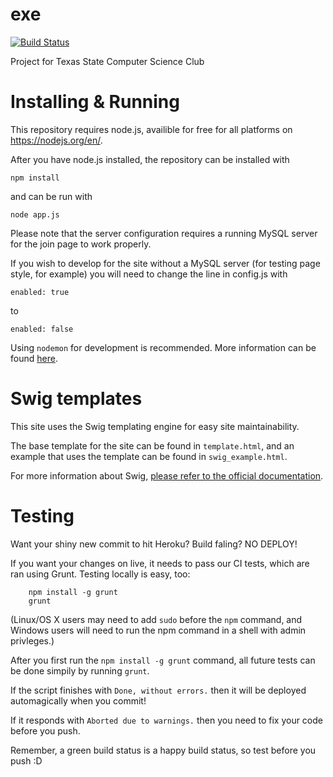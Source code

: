# exe
[![Build Status](https://travis-ci.org/exewebdev/exe.svg?branch=master)](https://travis-ci.org/exewebdev/exe)

Project for Texas State Computer Science Club

# Installing & Running

This repository requires node.js, availible for free for all platforms on https://nodejs.org/en/.

After you have node.js installed, the repository can be installed with 

`npm install`

and can be run with

`node app.js`

Please note that the server configuration requires a running MySQL server for the join page to work properly.

If you wish to develop for the site without a MySQL server (for testing page style, for example) you will need to change the line in config.js with 

`enabled: true`

to 

`enabled: false`

Using `nodemon` for development is recommended.  More information can be found [here](https://github.com/remy/nodemon).

# Swig templates

This site uses the Swig templating engine for easy site maintainability.

The base template for the site can be found in `template.html`, and an
example that uses the template can be found in `swig_example.html`.

For more information about Swig, [please refer to the official documentation](http://paularmstrong.github.io/swig/docs/).

# Testing

Want your shiny new commit to hit Heroku?  Build faling?  NO DEPLOY!

If you want your changes on live, it needs to pass our CI tests, which are ran using Grunt.
Testing locally is easy, too:

```
    npm install -g grunt
    grunt
```

(Linux/OS X users may need to add `sudo` before the `npm` command,
and Windows users will need to run the npm command in a shell with admin privleges.)

After you first run the `npm install -g grunt` command, all future tests can be done simpily by running `grunt`.

If the script finishes with `Done, without errors.` then it will be deployed automagically when you commit!

If it responds with `Aborted due to warnings.` then you need to fix your code before you push.

Remember, a green build status is a happy build status, so test before you push :D
